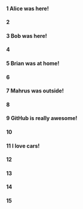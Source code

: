 #### 1 Alice was here!
#### 2
#### 3 Bob was here!
#### 4
#### 5 Brian was at home!
#### 6
#### 7 Mahrus was outside!
#### 8
#### 9 GitHub is really awesome!
#### 10
#### 11 I love cars!
#### 12
#### 13
#### 14
#### 15